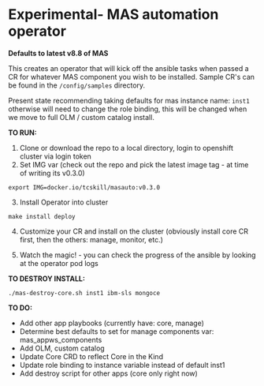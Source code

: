 # Experimental- MAS automation operator

**Defaults to latest v8.8 of MAS**

This creates an operator that will kick off the ansible tasks when passed a CR for whatever MAS component you wish to be installed.
Sample CR's can be found in the `/config/samples` directory.

Present state recommending taking defaults for mas instance name: `inst1` otherwise will need to change the role binding, this will be changed when we move to full OLM / custom catalog install.

**TO RUN:**

1.  Clone or download the repo to a local directory, login to openshift cluster via login token
2.  Set IMG var (check out the repo and pick the latest image tag - at time of writing its v0.3.0)

`export IMG=docker.io/tcskill/masauto:v0.3.0`

3.  Install Operator into cluster

`make install deploy`

4.  Customize your CR and install on the cluster (obviously install core CR first, then the others: manage, monitor, etc.)

5.  Watch the magic! - you can check the progress of the ansible by looking at the operator pod logs

**TO DESTROY INSTALL:**

`./mas-destroy-core.sh inst1 ibm-sls mongoce`

**TO DO:**
- Add other app playbooks (currently have: core, manage)
- Determine best defaults to set for manage components var: mas_appws_components
- Add OLM, custom catalog
- Update Core CRD to reflect Core in the Kind
- Update role binding to instance variable instead of default inst1
- Add destroy script for other apps (core only right now)
